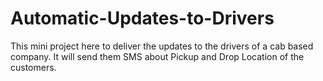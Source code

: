 # Automatic-Updates-to-Drivers
This mini project here to deliver the updates to the drivers of a cab based company. It will send them SMS  about Pickup and Drop Location of the customers. 
